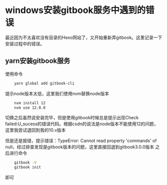 # windows安装gitbook服务中遇到的错误

最近因为不太喜欢没有目录的Hexo网站了，又开始重新弄gitbook。这里记录一下安装过程中的错误。

## yarn安装gitbook服务

使用命令
```bash
    yarn global add gitbook-cli
```

提示node版本太低，这里我们使用nvm替换node版本
```bash
    nvm install 12
    nvm use 12.0.0
```
切换之后虽然说安装完毕，但是使用gitbook时候总是提示出现Check failed:U_sucess的错误代码。根据csdn的说法是node版本不能使用12的问题，这里我尝试退回到我的10.v版本


但是还是报错，提示错误：TypeError: Cannot read property 'commands' of null，经过排查发现是gitbook版本的问题，这里直接回退到gitbook3.0.0版本
之后进行命令
```bash
    gitbook -V
    gitbook init
```
即可